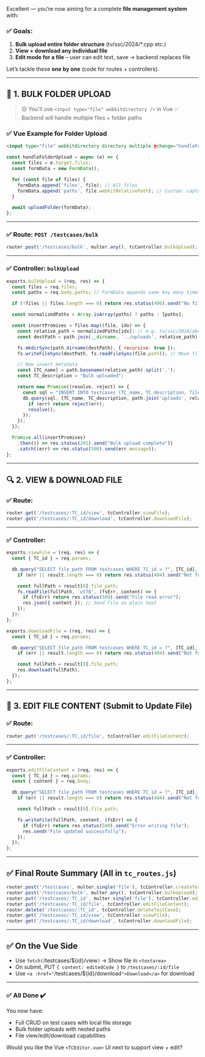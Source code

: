 Excellent — you’re now aiming for a complete **file management system** with:

### ✅ Goals:

1. **Bulk upload entire folder structure** (tv/ssc/2024/\*.cpp etc.)
2. **View + download any individual file**
3. **Edit mode for a file** – user can edit text, save → backend replaces file

Let’s tackle these **one by one** (code for routes + controllers).

---

## 🧱 1. BULK FOLDER UPLOAD

> 🟡 You'll use `<input type="file" webkitdirectory />` in Vue
> ✅ Backend will handle multiple files + folder paths

### ✅ Vue Example for Folder Upload

```html
<input type="file" webkitdirectory directory multiple @change="handleFolderUpload" />
```

```js
const handleFolderUpload = async (e) => {
  const files = e.target.files;
  const formData = new FormData();

  for (const file of files) {
    formData.append('files', file); // All files
    formData.append('paths', file.webkitRelativePath); // Custom: capture folder info
  }

  await uploadFolder(formData);
};
```

---

### ✅ Route: `POST /testcases/bulk`

```js
router.post('/testcases/bulk', multer.any(), tcController.bulkUpload);
```

---

### ✅ Controller: `bulkUpload`

```js
exports.bulkUpload = (req, res) => {
  const files = req.files;
  const paths = req.body.paths; // FormData appends same key many times

  if (!files || files.length === 0) return res.status(400).send("No files uploaded");

  const normalizedPaths = Array.isArray(paths) ? paths : [paths];

  const insertPromises = files.map((file, idx) => {
    const relative_path = normalizedPaths[idx]; // e.g. tv/ssc/2024/abc.cpp
    const destPath = path.join(__dirname, '../uploads', relative_path);

    fs.mkdirSync(path.dirname(destPath), { recursive: true });
    fs.writeFileSync(destPath, fs.readFileSync(file.path)); // Move file

    // Now insert metadata
    const [TC_name] = path.basename(relative_path).split('.');
    const TC_description = "Bulk uploaded";

    return new Promise((resolve, reject) => {
      const sql = "INSERT INTO testcases (TC_name, TC_description, file_path) VALUES (?, ?, ?)";
      db.query(sql, [TC_name, TC_description, path.join('uploads', relative_path)], (err) => {
        if (err) return reject(err);
        resolve();
      });
    });
  });

  Promise.all(insertPromises)
    .then(() => res.status(201).send("Bulk upload complete"))
    .catch((err) => res.status(500).send(err.message));
};
```

---

## 🔍 2. VIEW & DOWNLOAD FILE

### ✅ Route:

```js
router.get('/testcases/:TC_id/view', tcController.viewFile);
router.get('/testcases/:TC_id/download', tcController.downloadFile);
```

---

### ✅ Controller:

```js
exports.viewFile = (req, res) => {
  const { TC_id } = req.params;

  db.query("SELECT file_path FROM testcases WHERE TC_id = ?", [TC_id], (err, result) => {
    if (err || result.length === 0) return res.status(404).send("Not found");

    const fullPath = result[0].file_path;
    fs.readFile(fullPath, 'utf8', (fsErr, content) => {
      if (fsErr) return res.status(500).send("File read error");
      res.json({ content }); // Send file as plain text
    });
  });
};

exports.downloadFile = (req, res) => {
  const { TC_id } = req.params;

  db.query("SELECT file_path FROM testcases WHERE TC_id = ?", [TC_id], (err, result) => {
    if (err || result.length === 0) return res.status(404).send("Not found");

    const fullPath = result[0].file_path;
    res.download(fullPath);
  });
};
```

---

## 📝 3. EDIT FILE CONTENT (Submit to Update File)

### ✅ Route:

```js
router.put('/testcases/:TC_id/file', tcController.editFileContent);
```

---

### ✅ Controller:

```js
exports.editFileContent = (req, res) => {
  const { TC_id } = req.params;
  const { content } = req.body;

  db.query("SELECT file_path FROM testcases WHERE TC_id = ?", [TC_id], (err, result) => {
    if (err || result.length === 0) return res.status(404).send("Not found");

    const fullPath = result[0].file_path;

    fs.writeFile(fullPath, content, (fsErr) => {
      if (fsErr) return res.status(500).send("Error writing file");
      res.send("File updated successfully");
    });
  });
};
```

---

## ✅ Final Route Summary (All in `tc_routes.js`)

```js
router.post('/testcases', multer.single('file'), tcController.createTestCase);
router.post('/testcases/bulk', multer.any(), tcController.bulkUpload);
router.put('/testcases/:TC_id', multer.single('file'), tcController.editTestCase);
router.put('/testcases/:TC_id/file', tcController.editFileContent);
router.delete('/testcases/:TC_id', tcController.deleteTestCase);
router.get('/testcases/:TC_id/view', tcController.viewFile);
router.get('/testcases/:TC_id/download', tcController.downloadFile);
```

---

## ✅ On the Vue Side

* Use `fetch(`/testcases/\${id}/view`)` → Show file in `<textarea>`
* On submit, PUT `{ content: editedCode }` to `/testcases/:id/file`
* Use `<a :href="`/testcases/\${id}/download`">Download</a>` for download

---

### ✅ All Done ✔️

You now have:

* Full CRUD on test cases with local file storage
* Bulk folder uploads with nested paths
* File view/edit/download capabilities

Would you like the Vue `<TCEditor.vue>` UI next to support view + edit?
